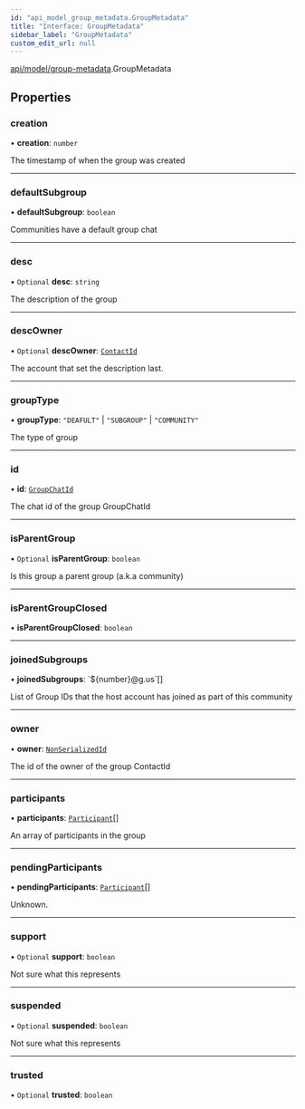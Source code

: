 ```yaml
---
id: "api_model_group_metadata.GroupMetadata"
title: "Interface: GroupMetadata"
sidebar_label: "GroupMetadata"
custom_edit_url: null
---
```


[api/model/group-metadata](/api/modules/api_model_group_metadata.md).GroupMetadata

## Properties

### creation

• **creation**: `number`

The timestamp of when the group was created

___

### defaultSubgroup

• **defaultSubgroup**: `boolean`

Communities have a default group chat

___

### desc

• `Optional` **desc**: `string`

The description of the group

___

### descOwner

• `Optional` **descOwner**: [`ContactId`](/api/types/api_model_aliases.ContactId.md)

The account that set the description last.

___

### groupType

• **groupType**: ``"DEAFULT"`` \| ``"SUBGROUP"`` \| ``"COMMUNITY"``

The type of group

___

### id

• **id**: [`GroupChatId`](/api/types/api_model_aliases.GroupChatId.md)

The chat id of the group GroupChatId

___

### isParentGroup

• `Optional` **isParentGroup**: `boolean`

Is this group a parent group (a.k.a community)

___

### isParentGroupClosed

• **isParentGroupClosed**: `boolean`

___

### joinedSubgroups

• **joinedSubgroups**: \`${number}@g.us\`[]

List of Group IDs that the host account has joined as part of this community

___

### owner

• **owner**: [`NonSerializedId`](/api/types/api_model_aliases.NonSerializedId.md)

The id of the owner of the group ContactId

___

### participants

• **participants**: [`Participant`](/api/interfaces/api_model_group_metadata.Participant.md)[]

An array of participants in the group

___

### pendingParticipants

• **pendingParticipants**: [`Participant`](/api/interfaces/api_model_group_metadata.Participant.md)[]

Unknown.

___

### support

• `Optional` **support**: `boolean`

Not sure what this represents

___

### suspended

• `Optional` **suspended**: `boolean`

Not sure what this represents

___

### trusted

• `Optional` **trusted**: `boolean`
